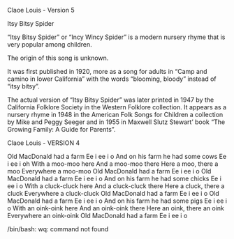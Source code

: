 
Claoe Louis - Version 5

Itsy Bitsy Spider

“Itsy Bitsy Spider” or “Incy Wincy Spider” is a modern nursery rhyme that is very popular among children.

The origin of this song is unknown.

It was first published in 1920, more as a song for adults in “Camp and camino in lower California” with the words “blooming, bloody” instead of “itsy bitsy”.

The actual version of “Itsy Bitsy Spider” was later printed in 1947 by the California Folklore Society in the Western Folklore collection. It appears as a nursery rhyme in 1948 in the American Folk Songs for Children a collection by Mike and Peggy Seeger and in 1955 in Maxwell Slutz Stewart’ book “The Growing Family: A Guide for Parents”.

Claoe Louis - VERSION 4


Old MacDonald had a farm
Ee i ee i o
And on his farm he had some cows
Ee i ee i oh
With a moo-moo here
And a moo-moo there
Here a moo, there a moo
Everywhere a moo-moo
Old MacDonald had a farm
Ee i ee i o
Old MacDonald had a farm
Ee i ee i o
And on his farm he had some chicks
Ee i ee i o
With a cluck-cluck here
And a cluck-cluck there
Here a cluck, there a cluck
Everywhere a cluck-cluck
Old MacDonald had a farm
Ee i ee i o
Old MacDonald had a farm
Ee i ee i o
And on his farm he had some pigs
Ee i ee i o
With an oink-oink here
And an oink-oink there
Here an oink, there an oink
Everywhere an oink-oink
Old MacDonald had a farm
Ee i ee i o

/bin/bash: wq: command not found
